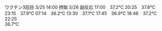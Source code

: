 ワクチン3回目 3/25 14:00 摂取 3/26 副反応 17:00　37.2℃ 20:25　37.8℃  
23:15　37.9℃ 07:14　36.2℃ 13:30　37.1℃ 17:45　36.9℃ 18:46　37.2℃ 22:25  
36.7℃